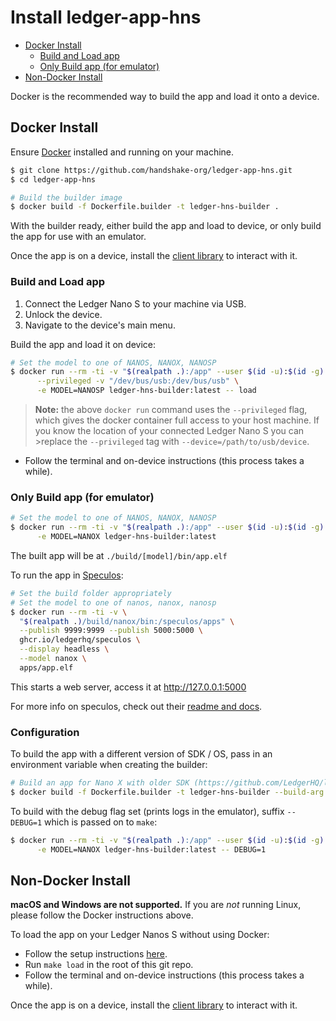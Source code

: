# Install ledger-app-hns

- [Docker Install](#docker-install)
  - [Build and Load app](#build-and-load-app)
  - [Only Build app (for emulator)](#only-build-app-for-emulator)
- [Non-Docker Install](#non-docker-install)

Docker is the recommended way to build the app and load it onto a device.

## Docker Install

Ensure [Docker][docker] installed and running on your machine.

```sh
$ git clone https://github.com/handshake-org/ledger-app-hns.git
$ cd ledger-app-hns

# Build the builder image
$ docker build -f Dockerfile.builder -t ledger-hns-builder .
```

With the builder ready, either build the app and load to device, or only build
the app for use with an emulator.

Once the app is on a device, install the [client library][hsd-ledger] to
interact with it.

### Build and Load app

1. Connect the Ledger Nano S to your machine via USB.
2. Unlock the device.
3. Navigate to the device's main menu.

Build the app and load it on device:

```sh
# Set the model to one of NANOS, NANOX, NANOSP
$ docker run --rm -ti -v "$(realpath .):/app" --user $(id -u):$(id -g) \
      --privileged -v "/dev/bus/usb:/dev/bus/usb" \
      -e MODEL=NANOSP ledger-hns-builder:latest -- load
```

> **Note:** the above `docker run` command uses the `--privileged` flag, which
> gives the docker container full access to your host machine. If you know the
> location of your connected Ledger Nano S you can >replace the `--privileged`
> tag with `--device=/path/to/usb/device`.

- Follow the terminal and on-device instructions (this process takes a while).

### Only Build app (for emulator)

```sh
# Set the model to one of NANOS, NANOX, NANOSP
$ docker run --rm -ti -v "$(realpath .):/app" --user $(id -u):$(id -g) \
      -e MODEL=NANOX ledger-hns-builder:latest
```

The built app will be at `./build/[model]/bin/app.elf`

To run the app in [Speculos][speculos]:

```sh
# Set the build folder appropriately
# Set the model to one of nanos, nanox, nanosp
$ docker run --rm -ti -v \
  "$(realpath .)/build/nanox/bin:/speculos/apps" \
  --publish 9999:9999 --publish 5000:5000 \
  ghcr.io/ledgerhq/speculos \
  --display headless \
  --model nanox \
  apps/app.elf
```

This starts a web server, access it at http://127.0.0.1:5000

For more info on speculos, check out their [readme and docs][speculos].

### Configuration

To build the app with a different version of SDK / OS, pass in an environment
variable when creating the builder:

```sh
# Build an app for Nano X with older SDK (https://github.com/LedgerHQ/ledger-secure-sdk/tags)
$ docker build -f Dockerfile.builder -t ledger-hns-builder --build-arg NANOX_SDK_TAG=v5.7.0 .
```

To build with the debug flag set (prints logs in the emulator),
suffix `-- DEBUG=1` which is passed on to `make`:

```sh
$ docker run --rm -ti -v "$(realpath .):/app" --user $(id -u):$(id -g) \
      -e MODEL=NANOX ledger-hns-builder:latest -- DEBUG=1
```

## Non-Docker Install

**macOS and Windows are not supported.** If you are _not_ running Linux, please
follow the Docker instructions above.

To load the app on your Ledger Nanos S without using Docker:

- Follow the setup instructions [here][setup].
- Run `make load` in the root of this git repo.
- Follow the terminal and on-device instructions (this process takes a while).

Once the app is on a device, install the [client library][hsd-ledger] to
interact with it.

[docker]: https://www.docker.com/get-started
[hsd-ledger]: https://github.com/handshake-org/hsd-ledger
[speculos]: https://github.com/LedgerHQ/speculos
[setup]: https://developers.ledger.com/docs/nano-app/load/
